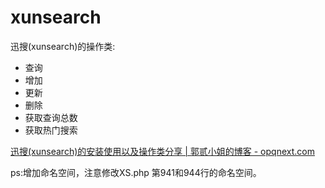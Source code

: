 # xunsearch
迅搜(xunsearch)的操作类:

- 查询
- 增加
- 更新
- 删除
- 获取查询总数
- 获取热门搜索

[迅搜(xunsearch)的安装使用以及操作类分享 | 郭贰小姐的博客 - opqnext.com](https://www.opqnext.com/2017/01/22/%E8%BF%85%E6%90%9C-xunsearch-%E7%9A%84%E5%AE%89%E8%A3%85%E4%BD%BF%E7%94%A8%E4%BB%A5%E5%8F%8A%E6%93%8D%E4%BD%9C%E7%B1%BB%E5%88%86%E4%BA%AB/)

ps:增加命名空间，注意修改XS.php 第941和944行的命名空间。



